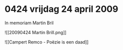 # 0424 vrijdag 24 april 2009
In memoriam Martin Bril

![[20090424 Martin Brill.png]]

![[Campert Remco - Poëzie is een daad]]